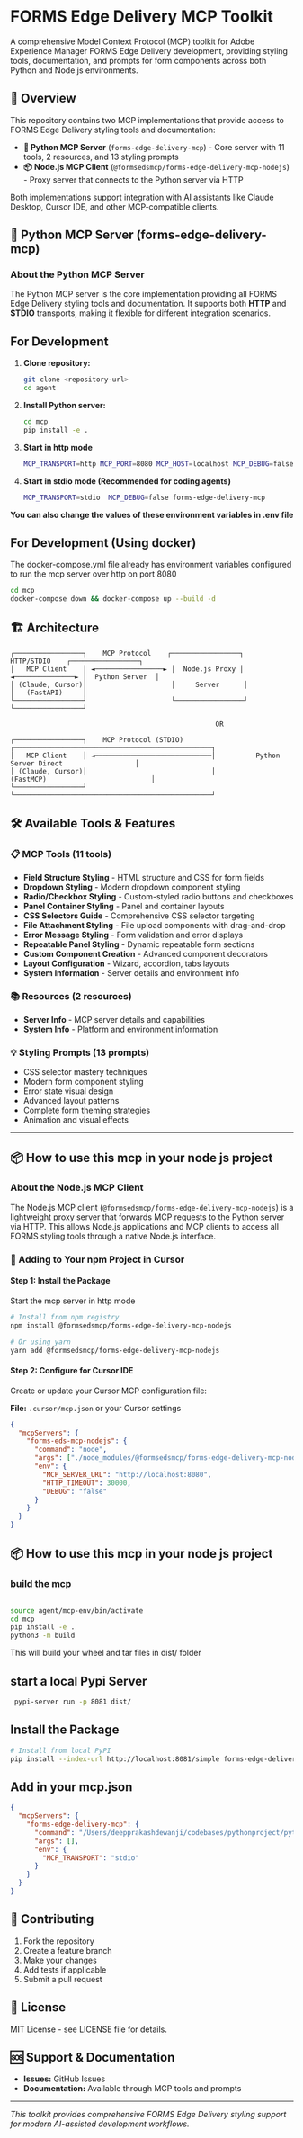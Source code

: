 # FORMS Edge Delivery MCP Toolkit

A comprehensive Model Context Protocol (MCP) toolkit for Adobe Experience Manager FORMS Edge Delivery development, providing styling tools, documentation, and prompts for form components across both Python and Node.js environments.

## 🌟 Overview

This repository contains two MCP implementations that provide access to FORMS Edge Delivery styling tools and documentation:

- **🐍 Python MCP Server** (`forms-edge-delivery-mcp`) - Core server with 11 tools, 2 resources, and 13 styling prompts
- **📦 Node.js MCP Client** (`@formsedsmcp/forms-edge-delivery-mcp-nodejs`) - Proxy server that connects to the Python server via HTTP

Both implementations support integration with AI assistants like Claude Desktop, Cursor IDE, and other MCP-compatible clients.

## 🐍 Python MCP Server (forms-edge-delivery-mcp)

### About the Python MCP Server

The Python MCP server is the core implementation providing all FORMS Edge Delivery styling tools and documentation. It supports both **HTTP** and **STDIO** transports, making it flexible for different integration scenarios.

## For Development
1. **Clone repository:**
   ```bash
   git clone <repository-url>
   cd agent
   ```

2. **Install Python server:**
   ```bash
   cd mcp
   pip install -e .
   ```
3. **Start in http mode**
   ```bash
   MCP_TRANSPORT=http MCP_PORT=8080 MCP_HOST=localhost MCP_DEBUG=false forms-edge-delivery-mcp
   ```
   
4. **Start in stdio mode (Recommended for coding agents)**
   ```bash
   MCP_TRANSPORT=stdio  MCP_DEBUG=false forms-edge-delivery-mcp
   ```
**You can also change the values of these environment variables in .env file**   


## For Development (Using docker)
The docker-compose.yml file already has environment variables configured to run the mcp server over http on port 8080
```bash
cd mcp
docker-compose down && docker-compose up --build -d
```


## 🏗️ Architecture

```
┌─────────────────┐    MCP Protocol    ┌─────────────────┐    HTTP/STDIO    ┌─────────────────┐
│   MCP Client    │ ◄─────────────────► │  Node.js Proxy │ ◄───────────────► │  Python Server  │
│ (Claude, Cursor)│                     │     Server      │                   │   (FastAPI)     │
└─────────────────┘                     └─────────────────┘                   └─────────────────┘

                                                   OR

┌─────────────────┐    MCP Protocol (STDIO)      ┌─────────────────────────────────────────────────┐
│   MCP Client    │ ◄─────────────────────────────│          Python Server Direct                  │
│ (Claude, Cursor)│                               │              (FastMCP)                          │
└─────────────────┘                               └─────────────────────────────────────────────────┘
```

## 🛠️ Available Tools & Features

### 📋 MCP Tools (11 tools)
- **Field Structure Styling** - HTML structure and CSS for form fields
- **Dropdown Styling** - Modern dropdown component styling
- **Radio/Checkbox Styling** - Custom-styled radio buttons and checkboxes
- **Panel Container Styling** - Panel and container layouts
- **CSS Selectors Guide** - Comprehensive CSS selector targeting
- **File Attachment Styling** - File upload components with drag-and-drop
- **Error Message Styling** - Form validation and error displays
- **Repeatable Panel Styling** - Dynamic repeatable form sections
- **Custom Component Creation** - Advanced component decorators
- **Layout Configuration** - Wizard, accordion, tabs layouts
- **System Information** - Server details and environment info

### 📚 Resources (2 resources)
- **Server Info** - MCP server details and capabilities
- **System Info** - Platform and environment information

### 💡 Styling Prompts (13 prompts)
- CSS selector mastery techniques
- Modern form component styling
- Error state visual design
- Advanced layout patterns
- Complete form theming strategies
- Animation and visual effects

---

## 📦 How to use this mcp in your node js project

### About the Node.js MCP Client

The Node.js MCP client (`@formsedsmcp/forms-edge-delivery-mcp-nodejs`) is a lightweight proxy server that forwards MCP requests to the Python server via HTTP. This allows Node.js applications and MCP clients to access all FORMS styling tools through a native Node.js interface.

### 🚀 Adding to Your npm Project in Cursor


#### Step 1: Install the Package

Start the mcp server in http mode

```bash
# Install from npm registry
npm install @formsedsmcp/forms-edge-delivery-mcp-nodejs

# Or using yarn
yarn add @formsedsmcp/forms-edge-delivery-mcp-nodejs
```

#### Step 2: Configure for Cursor IDE

Create or update your Cursor MCP configuration file:

**File:** `.cursor/mcp.json` or your Cursor settings

```json
{
  "mcpServers": {
    "forms-eds-mcp-nodejs": {
      "command": "node",
      "args": ["./node_modules/@formsedsmcp/forms-edge-delivery-mcp-nodejs/src/server.js"],
      "env": {
        "MCP_SERVER_URL": "http://localhost:8080",
        "HTTP_TIMEOUT": 30000,
        "DEBUG": "false"
      }
    }
  }
}
```



## 📦 How to use this mcp in your node js project

### build the mcp 
```bash

source agent/mcp-env/bin/activate
cd mcp
pip install -e .
python3 -m build
```
This will build your wheel and tar files in dist/ folder

## start a local Pypi Server
```bash
 pypi-server run -p 8081 dist/
```
## Install the Package

```bash
# Install from local PyPI 
pip install --index-url http://localhost:8081/simple forms-edge-delivery-mcp
```

## Add in your mcp.json
```json
{
  "mcpServers": {
    "forms-edge-delivery-mcp": {
      "command": "/Users/deepprakashdewanji/codebases/pythonproject/pythonproject/bin/forms-edge-delivery-mcp",
      "args": [],
      "env": {
        "MCP_TRANSPORT": "stdio"
      }
    }
  }
}

``` 




## 🤝 Contributing

1. Fork the repository
2. Create a feature branch
3. Make your changes
4. Add tests if applicable
5. Submit a pull request

## 📄 License

MIT License - see LICENSE file for details.

## 🆘 Support & Documentation

- **Issues:** GitHub Issues
- **Documentation:** Available through MCP tools and prompts

---

*This toolkit provides comprehensive FORMS Edge Delivery styling support for modern AI-assisted development workflows.*
